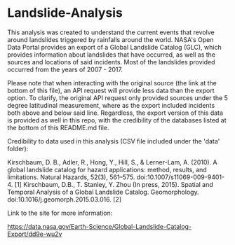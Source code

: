 # Landslide-Analysis

This analysis was created to understand the current events that revolve around landslides triggered by rainfalls around the world. NASA's Open Data Portal provides an export of a Global Landslide Catalog (GLC), which provides information about landslides that have occurred, as well as the sources and locations of said incidents. Most of the landslides provided occurred from the years of 2007 - 2017.

Please note that when interacting with the original source (the link at the bottom of this file), an API request will provide less data than the export option. To clarify, the original API request only provided sources under the 5 degree latitudinal measurement, where as the export included incidents both above and below said line. Regardless, the export version of this data is provided as well in this repo, with the credibility of the databases listed at the bottom of this README.md file.






Credibility to data used in this analysis (CSV file included under the 'data' folder):

Kirschbaum, D. B., Adler, R., Hong, Y., Hill, S., & Lerner-Lam, A. (2010). A global landslide catalog for hazard applications: method, results, and limitations. Natural Hazards, 52(3), 561–575. doi:10.1007/s11069-009-9401-4. [1]
Kirschbaum, D.B., T. Stanley, Y. Zhou (In press, 2015). Spatial and Temporal Analysis of a Global Landslide Catalog. Geomorphology. doi:10.1016/j.geomorph.2015.03.016. [2]

Link to the site for more information: 

https://data.nasa.gov/Earth-Science/Global-Landslide-Catalog-Export/dd9e-wu2v 
